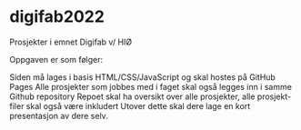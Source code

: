 # digifab2022
Prosjekter i emnet Digifab v/ HIØ

Oppgaven er som følger:

Siden må lages i basis HTML/CSS/JavaScript og skal hostes på GitHub Pages
Alle prosjekter som jobbes med i faget skal også legges inn i samme Github repository
Repoet skal ha oversikt over alle prosjekter, alle prosjekt-filer skal også være inkludert
Utover dette skal dere lage en kort presentasjon av dere selv. 

